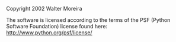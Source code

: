 Copyright 2002 Walter Moreira

The software is licensed according to the terms of the PSF (Python Software Foundation) license found here: http://www.python.org/psf/license/